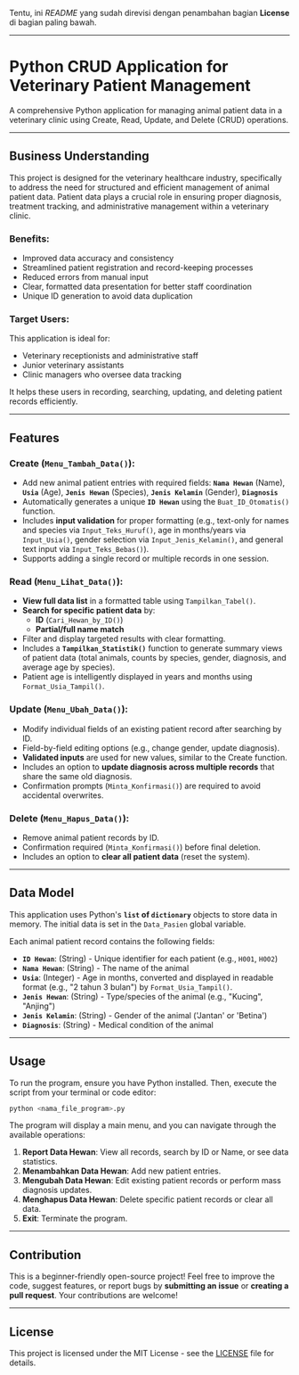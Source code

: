 Tentu, ini *README* yang sudah direvisi dengan penambahan bagian **License** di bagian paling bawah.

-----

# Python CRUD Application for Veterinary Patient Management

A comprehensive Python application for managing animal patient data in a veterinary clinic using Create, Read, Update, and Delete (CRUD) operations.

-----

## Business Understanding

This project is designed for the veterinary healthcare industry, specifically to address the need for structured and efficient management of animal patient data. Patient data plays a crucial role in ensuring proper diagnosis, treatment tracking, and administrative management within a veterinary clinic.

### Benefits:

  * Improved data accuracy and consistency
  * Streamlined patient registration and record-keeping processes
  * Reduced errors from manual input
  * Clear, formatted data presentation for better staff coordination
  * Unique ID generation to avoid data duplication

### Target Users:

This application is ideal for:

  * Veterinary receptionists and administrative staff
  * Junior veterinary assistants
  * Clinic managers who oversee data tracking

It helps these users in recording, searching, updating, and deleting patient records efficiently.

-----

## Features

### Create (`Menu_Tambah_Data()`):

  * Add new animal patient entries with required fields: **`Nama Hewan`** (Name), **`Usia`** (Age), **`Jenis Hewan`** (Species), **`Jenis Kelamin`** (Gender), **`Diagnosis`**
  * Automatically generates a unique **`ID Hewan`** using the `Buat_ID_Otomatis()` function.
  * Includes **input validation** for proper formatting (e.g., text-only for names and species via `Input_Teks_Huruf()`, age in months/years via `Input_Usia()`, gender selection via `Input_Jenis_Kelamin()`, and general text input via `Input_Teks_Bebas()`).
  * Supports adding a single record or multiple records in one session.

### Read (`Menu_Lihat_Data()`):

  * **View full data list** in a formatted table using `Tampilkan_Tabel()`.
  * **Search for specific patient data** by:
      * **ID** (`Cari_Hewan_by_ID()`)
      * **Partial/full name match**
  * Filter and display targeted results with clear formatting.
  * Includes a **`Tampilkan_Statistik()`** function to generate summary views of patient data (total animals, counts by species, gender, diagnosis, and average age by species).
  * Patient age is intelligently displayed in years and months using `Format_Usia_Tampil()`.

### Update (`Menu_Ubah_Data()`):

  * Modify individual fields of an existing patient record after searching by ID.
  * Field-by-field editing options (e.g., change gender, update diagnosis).
  * **Validated inputs** are used for new values, similar to the Create function.
  * Includes an option to **update diagnosis across multiple records** that share the same old diagnosis.
  * Confirmation prompts (`Minta_Konfirmasi()`) are required to avoid accidental overwrites.

### Delete (`Menu_Hapus_Data()`):

  * Remove animal patient records by ID.
  * Confirmation required (`Minta_Konfirmasi()`) before final deletion.
  * Includes an option to **clear all patient data** (reset the system).

-----

## Data Model

This application uses Python's **`list` of `dictionary`** objects to store data in memory. The initial data is set in the `Data_Pasien` global variable.

Each animal patient record contains the following fields:

  * **`ID Hewan`**: (String) - Unique identifier for each patient (e.g., `H001`, `H002`)
  * **`Nama Hewan`**: (String) - The name of the animal
  * **`Usia`**: (Integer) - Age in months, converted and displayed in readable format (e.g., "2 tahun 3 bulan") by `Format_Usia_Tampil()`.
  * **`Jenis Hewan`**: (String) - Type/species of the animal (e.g., "Kucing", "Anjing")
  * **`Jenis Kelamin`**: (String) - Gender of the animal ('Jantan' or 'Betina')
  * **`Diagnosis`**: (String) - Medical condition of the animal

-----

## Usage

To run the program, ensure you have Python installed. Then, execute the script from your terminal or code editor:

```bash
python <nama_file_program>.py
```

The program will display a main menu, and you can navigate through the available operations:

1.  **Report Data Hewan**: View all records, search by ID or Name, or see data statistics.
2.  **Menambahkan Data Hewan**: Add new patient entries.
3.  **Mengubah Data Hewan**: Edit existing patient records or perform mass diagnosis updates.
4.  **Menghapus Data Hewan**: Delete specific patient records or clear all data.
5.  **Exit**: Terminate the program.

-----

## Contribution

This is a beginner-friendly open-source project! Feel free to improve the code, suggest features, or report bugs by **submitting an issue** or **creating a pull request**. Your contributions are welcome!

-----

## License

This project is licensed under the MIT License - see the [LICENSE](https://github.com/Quinntes/Bootcamp/blob/3f044767832a246c6555e5e3d90aa248919d4538/LICENSE) file for details.

